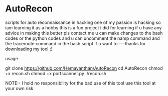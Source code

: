 # AutoRecon
scripts for auto reconnaissance in hacking
one of my passion is hacking so iam learning it as a hobby this is a fun project i did for learning if u have any advice in making this better pls contact me  u can make changes to the bash codes or the python codes and u can uncomment the namp command and the traceroute command in the bash script if u want  to ---thanks for downloading my tool ;) 

usage

git clone https://github.com/Hemavanthan/AutoRecon
cd AutoRecon
chmod +x recon.sh
chmod +x portscanner.py
./recon.sh

NOTE:- I hold no responsibility for the bad use of this tool use this tool at your own risk
